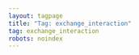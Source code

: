 ```yaml
---
layout: tagpage
title: "Tag: exchange_interaction"
tag: exchange_interaction
robots: noindex
---
```

